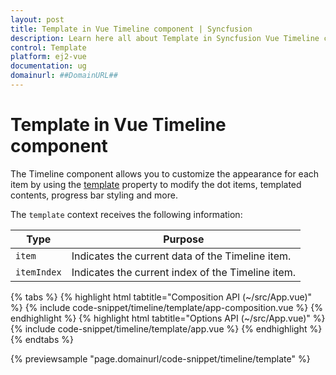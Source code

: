 ```yaml
---
layout: post
title: Template in Vue Timeline component | Syncfusion
description: Learn here all about Template in Syncfusion Vue Timeline component of Syncfusion Essential JS 2 and more.
control: Template 
platform: ej2-vue
documentation: ug
domainurl: ##DomainURL##
---
```


# Template in Vue Timeline component

The Timeline component allows you to customize the appearance for each item by using the [template](https://ej2.syncfusion.com/vue/documentation/api/timeline#template) property to modify the dot items, templated contents, progress bar styling and more.

The `template` context receives the following information:

| Type | Purpose |
| --- | --- |
| `item` | Indicates the current data of the Timeline item. |
| `itemIndex` | Indicates the current index of the Timeline item. |

{% tabs %}
{% highlight html tabtitle="Composition API (~/src/App.vue)" %}
{% include code-snippet/timeline/template/app-composition.vue %}
{% endhighlight %}
{% highlight html tabtitle="Options API (~/src/App.vue)" %}
{% include code-snippet/timeline/template/app.vue %}
{% endhighlight %}
{% endtabs %}
        
{% previewsample "page.domainurl/code-snippet/timeline/template" %}